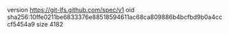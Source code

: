 version https://git-lfs.github.com/spec/v1
oid sha256:10ffe0211be6833376e88518594611ac68ca809886b4bcfbd9b0a4cccf5454a9
size 4182
